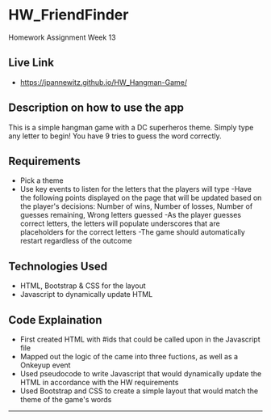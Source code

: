 # HW_FriendFinder
Homework Assignment Week 13


## Live Link 
 - https://jpannewitz.github.io/HW_Hangman-Game/

## Description on how to use the app
This is a simple hangman game with a DC superheros theme.  Simply type any letter to begin! You have 9 tries to guess the word correctly.

## Requirements

- Pick a theme
- Use key events to listen for the letters that the players will type
-Have the following points displayed on the page that will be updated based on the player's decisions: Number of wins, Number of losses, Number of guesses remaining, Wrong letters guessed
-As the player guesses correct letters, the letters will populate underscores that are placeholders for the correct letters
-The game should automatically restart regardless of the outcome

## Technologies Used

- HTML, Bootstrap & CSS for the layout
- Javascript to dynamically update HTML

## Code Explaination
- First created HTML with #ids that could be called upon in the Javascript file
- Mapped out the logic of the came into three fuctions, as well as a Onkeyup event
- Used pseudocode to write Javascript that would dynamically update the HTML in accordance with the HW requirements
- Used Bootstrap and CSS to create a simple layout that would match the theme of the game's words

-------------
